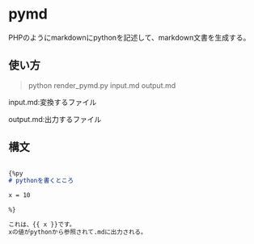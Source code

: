 # pymd
PHPのようにmarkdownにpythonを記述して、markdown文書を生成する。

## 使い方
> python render_pymd.py input.md output.md

input.md:変換するファイル

output.md:出力するファイル

## 構文
```md

{%py
# pythonを書くところ

x = 10

%}

これは、{{ x }}です。
xの値がpythonから参照されて.mdに出力される。

```

